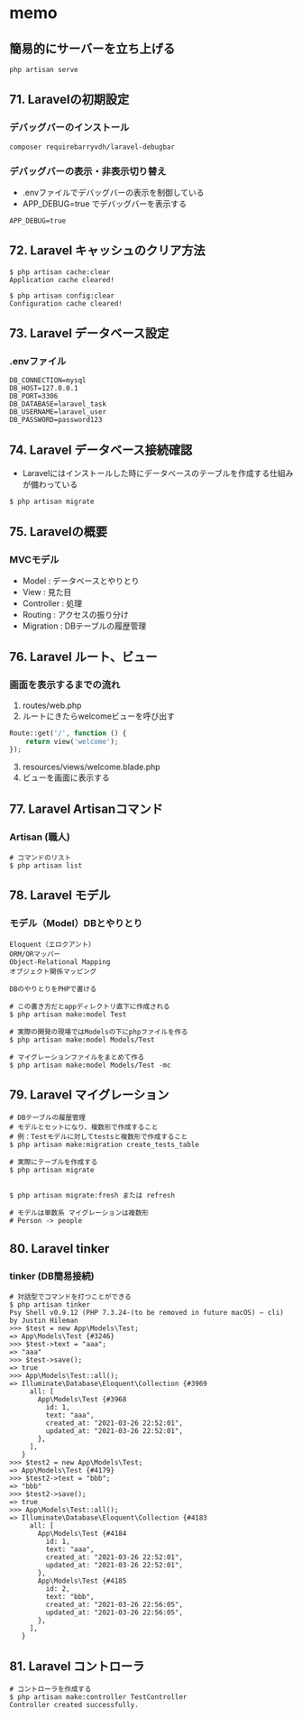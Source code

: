 # memo

## 簡易的にサーバーを立ち上げる

```shell
php artisan serve
```

## 71. Laravelの初期設定

### デバッグバーのインストール

```shell
composer requirebarryvdh/laravel-debugbar
```

### デバッグバーの表示・非表示切り替え

- .envファイルでデバッグバーの表示を制御している
- APP_DEBUG=true でデバッグバーを表示する

```shell
APP_DEBUG=true
```

## 72. Laravel キャッシュのクリア方法

```shell
$ php artisan cache:clear
Application cache cleared!

$ php artisan config:clear
Configuration cache cleared!
```

## 73. Laravel データベース設定

### .envファイル

```shell
DB_CONNECTION=mysql
DB_HOST=127.0.0.1
DB_PORT=3306
DB_DATABASE=laravel_task
DB_USERNAME=laravel_user
DB_PASSWORD=password123
```

## 74. Laravel データベース接続確認

- Laravelにはインストールした時にデータベースのテーブルを作成する仕組みが備わっている

```shell
$ php artisan migrate
```

## 75. Laravelの概要

### MVCモデル

- Model : データベースとやりとり
- View : 見た目
- Controller : 処理
- Routing : アクセスの振り分け
- Migration : DBテーブルの履歴管理

## 76. Laravel ルート、ビュー

### 画面を表示するまでの流れ

1. routes/web.php
2. ルートにきたらwelcomeビューを呼び出す

```php
Route::get('/', function () {
    return view('welcome');
});
```

3. resources/views/welcome.blade.php
4. ビューを画面に表示する

## 77. Laravel Artisanコマンド

### Artisan (職人)

```shell
# コマンドのリスト
$ php artisan list
```

## 78. Laravel モデル

### モデル（Model）DBとやりとり

```text
Eloquent（エロクアント）
ORM/ORマッパー
Object-Relational Mapping
オブジェクト関係マッピング

DBのやりとりをPHPで書ける
```

```shell
# この書き方だとappディレクトリ直下に作成される
$ php artisan make:model Test

# 実際の開発の現場ではModelsの下にphpファイルを作る
$ php artisan make:model Models/Test

# マイグレーションファイルをまとめて作る
$ php artisan make:model Models/Test -mc
```

## 79. Laravel マイグレーション

```shell
# DBテーブルの履歴管理
# モデルとセットになり、複数形で作成すること
# 例：Testモデルに対してtestsと複数形で作成すること
$ php artisan make:migration create_tests_table

# 実際にテーブルを作成する
$ php artisan migrate


$ php artisan migrate:fresh または refresh

# モデルは単数系 マイグレーションは複数形
# Person -> people
```

## 80. Laravel tinker

### tinker (DB簡易接続)

```shell
# 対話型でコマンドを打つことができる
$ php artisan tinker
Psy Shell v0.9.12 (PHP 7.3.24-(to be removed in future macOS) — cli) by Justin Hileman
>>> $test = new App\Models\Test;
=> App\Models\Test {#3246}
>>> $test->text = "aaa";
=> "aaa"
>>> $test->save();
=> true
>>> App\Models\Test::all();
=> Illuminate\Database\Eloquent\Collection {#3969
     all: [
       App\Models\Test {#3968
         id: 1,
         text: "aaa",
         created_at: "2021-03-26 22:52:01",
         updated_at: "2021-03-26 22:52:01",
       },
     ],
   }
>>> $test2 = new App\Models\Test;
=> App\Models\Test {#4179}
>>> $test2->text = "bbb";
=> "bbb"
>>> $test2->save();
=> true
>>> App\Models\Test::all();
=> Illuminate\Database\Eloquent\Collection {#4183
     all: [
       App\Models\Test {#4184
         id: 1,
         text: "aaa",
         created_at: "2021-03-26 22:52:01",
         updated_at: "2021-03-26 22:52:01",
       },
       App\Models\Test {#4185
         id: 2,
         text: "bbb",
         created_at: "2021-03-26 22:56:05",
         updated_at: "2021-03-26 22:56:05",
       },
     ],
   }
```

## 81. Laravel コントローラ

```shell
# コントローラを作成する
$ php artisan make:controller TestController
Controller created successfully.


```